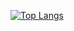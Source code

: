[![Top Langs](https://github-readme-stats.vercel.app/api/top-langs/?username=Janjonghwa)](https://github.com/anuraghazra/github-readme-stats)
